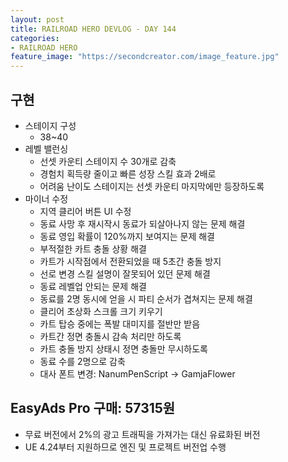 ```yaml
---
layout: post
title: RAILROAD HERO DEVLOG - DAY 144
categories:
- RAILROAD HERO
feature_image: "https://secondcreator.com/image_feature.jpg"
---
```


## 구현
- 스테이지 구성
  - 38~40
- 레벨 밸런싱
  - 선셋 카운티 스테이지 수 30개로 감축
  - 경험치 획득량 줄이고 빠른 성장 스킬 효과 2배로
  - 어려움 난이도 스테이지는 선셋 카운티 마지막에만 등장하도록
- 마이너 수정
  - 지역 클리어 버튼 UI 수정
  - 동료 사망 후 재시작시 동료가 되살아나지 않는 문제 해결
  - 동료 영입 확률이 120%까지 보여지는 문제 해결
  - 부적절한 카트 충돌 상황 해결
  - 카트가 시작점에서 전환되었을 때 5초간 충돌 방지
  - 선로 변경 스킬 설명이 잘못되어 있던 문제 해결
  - 동료 레벨업 안되는 문제 해결
  - 동료를 2명 동시에 얻을 시 파티 순서가 겹쳐지는 문제 해결
  - 클리어 초상화 스크롤 크기 키우기
  - 카트 탑승 중에는 폭발 대미지를 절반만 받음
  - 카트간 정면 충돌시 감속 처리만 하도록
  - 카트 충돌 방지 상태시 정면 충돌만 무시하도록
  - 동료 수를 2명으로 감축
  - 대사 폰트 변경: NanumPenScript -> GamjaFlower
  
## EasyAds Pro 구매: 57315원
- 무료 버전에서 2%의 광고 트래픽을 가져가는 대신 유료화된 버전
- UE 4.24부터 지원하므로 엔진 및 프로젝트 버전업 수행
